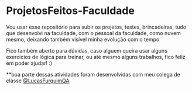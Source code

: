 # ProjetosFeitos-Faculdade
Vou usar esse repositório para subir os projetos, testes, brincadeiras, tudo que desenvolvi na faculdade, com o pessoal da faculdade, como nuvem mesmo, deixando também visível minha evolução com o tempo


Fico também aberto para dúvidas, caso alguem queira usar alguns exercicios de lógica para treinar, ou até mesmo alguns trabalhos, fico feliz em poder ajudar! :)


**boa parte dessas atividades foram desenvolvidas com meu colega de classe <a href="github.com/LucasFurquimQA">@LucasFurquimQA</a>
